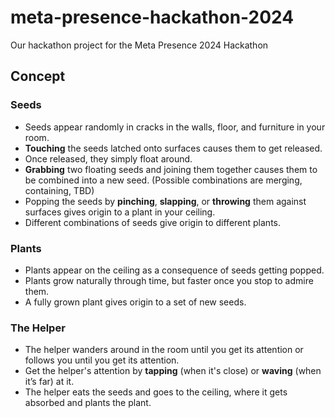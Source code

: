 # meta-presence-hackathon-2024
Our hackathon project for the Meta Presence 2024 Hackathon

## Concept

### Seeds
- Seeds appear randomly in cracks in the walls, floor, and furniture in your room.
- **Touching** the seeds latched onto surfaces causes them to get released.
- Once released, they simply float around.
- **Grabbing** two floating seeds and joining them together causes them to be combined into a new seed. (Possible combinations are merging, containing, TBD)
- Popping the seeds by **pinching**, **slapping**, or **throwing** them against surfaces gives origin to a plant in your ceiling.
- Different combinations of seeds give origin to different plants.

### Plants
- Plants appear on the ceiling as a consequence of seeds getting popped.
- Plants grow naturally through time, but faster once you stop to admire them.
- A fully grown plant gives origin to a set of new seeds.

### The Helper
- The helper wanders around in the room until you get its attention or follows you until you get its attention.
- Get the helper's attention by **tapping** (when it's close) or **waving** (when it’s far) at it.
- The helper eats the seeds and goes to the ceiling, where it gets absorbed and plants the plant.
